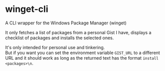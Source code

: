 # winget-cli
A CLI wrapper for the Windows Package Manager (winget)

It only fetches a list of packages from a personal Gist I have, displays a checklist of packages and installs the selected ones.

It's only intended for personal use and tinkering.  
But if you want you can set the environment variable `GIST_URL` to a different URL and it should work as long as the returned text has the format `install <packages>\n`.